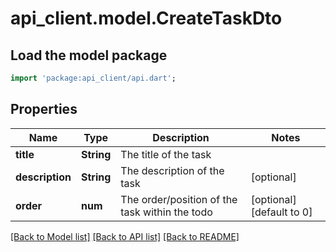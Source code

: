 # api_client.model.CreateTaskDto

## Load the model package
```dart
import 'package:api_client/api.dart';
```

## Properties
Name | Type | Description | Notes
------------ | ------------- | ------------- | -------------
**title** | **String** | The title of the task | 
**description** | **String** | The description of the task | [optional] 
**order** | **num** | The order/position of the task within the todo | [optional] [default to 0]

[[Back to Model list]](../README.md#documentation-for-models) [[Back to API list]](../README.md#documentation-for-api-endpoints) [[Back to README]](../README.md)


